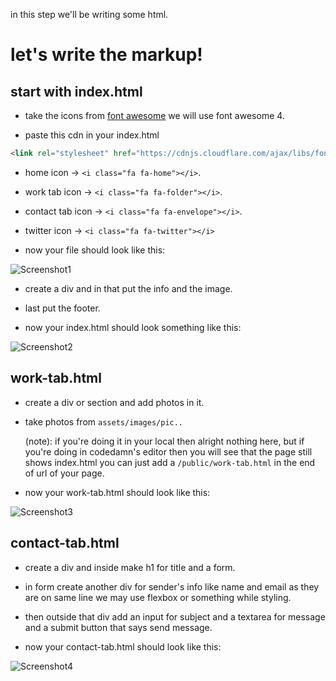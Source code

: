 in this step we'll be writing some html.

# let's write the markup!

## start with index.html

- take the icons from [font awesome](https://fontawesome.com/v4/icons/) we will use font awesome 4.

- paste this cdn in your index.html 
```html
<link rel="stylesheet" href="https://cdnjs.cloudflare.com/ajax/libs/font-awesome/4.7.0/css/font-awesome.min.css">
```
- home icon -> `<i class="fa fa-home"></i>`.
- work tab icon -> `<i class="fa fa-folder"></i>`.
- contact tab icon -> `<i class="fa fa-envelope"></i>`.
- twitter icon -> `<i class="fa fa-twitter"></i>`

- now your file should look like this:

![Screenshot1](https://user-images.githubusercontent.com/91528741/194872386-2877b603-c117-4f6e-ab5b-3595ad893024.png)


- create a div and in that put the info and the image.

- last put the footer.

- now  your index.html should look something like this:

![Screenshot2](https://user-images.githubusercontent.com/91528741/194873355-fcf4d79c-71f2-45a4-b152-b043f1ee7e46.png)


## work-tab.html
- create a div or section and add photos in it.

- take photos from `assets/images/pic..`

    (note): if you're doing it in your local then alright nothing here, but if you're doing in codedamn's editor then you will see that the page still shows index.html you can just add a `/public/work-tab.html` in the end of url of your page.

- now your work-tab.html should look like this:

![Screenshot3](https://user-images.githubusercontent.com/91528741/194873491-13064f96-b89b-4993-a16c-3dbeef514e33.png)


## contact-tab.html

- create a div and inside make h1 for title and a form.

- in form create another div for sender's info like name and email as they are on same line we may use flexbox or something while styling.

- then outside that div add an input for subject and a textarea for message and a submit button that says send message.

- now your contact-tab.html should look like this:

![Screenshot4](https://user-images.githubusercontent.com/91528741/194873661-593d815e-0c57-448b-8dc0-62d53dfa6329.png)


    


    

    
